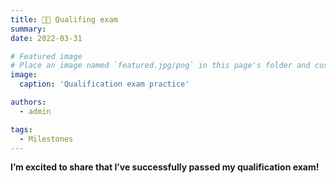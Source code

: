 ```yaml
---
title: 👏🏼 Qualifing exam
summary: 
date: 2022-03-31

# Featured image
# Place an image named `featured.jpg/png` in this page's folder and customize its options here.
image:
  caption: 'Qualification exam practice'

authors:
  - admin

tags:
  - Milestones
---
```


**I’m excited to share that I’ve successfully passed my qualification exam!**
